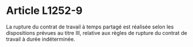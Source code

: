 # Article L1252-9

La rupture du contrat de travail à temps partagé est réalisée selon les dispositions prévues au titre III, relative aux règles de rupture du contrat de travail à durée indéterminée.